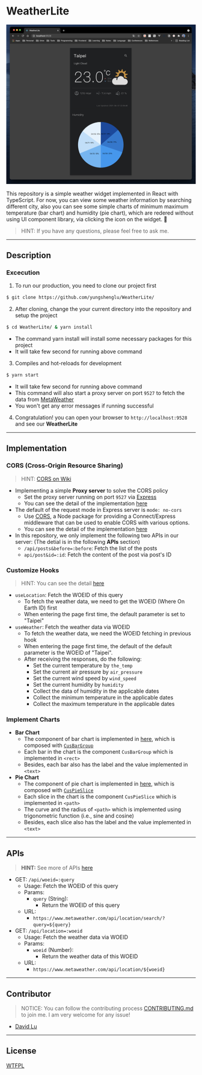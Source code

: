 # WeatherLite

![](./src/assets/img/Demo.png)

This repository is a simple weather widget implemented in React with TypeScript. For now, you can view some weather information by searching different city, also you can see some simple charts of minimum maximum temperature (bar chart) and humidity (pie chart), which are redered without using UI component library, via clicking the icon on the widget. :tada:

> HINT: If you have any questions, please feel free to ask me.

---

## Description

### Excecution

1. To run our production, you need to clone our project first
  ```bash
  $ git clone https://github.com/yungshenglu/WeatherLite/
  ```
2. After cloning, change the your current directory into the repository and setup the project
  ```bash
  $ cd WeatherLite/ & yarn install
  ```
  - The command yarn install will install some necessary packages for this project
  - It will take few second for running above command
3. Compiles and hot-reloads for development
  ```bash
  $ yarn start
  ```
  - It will take few second for running above command
  - This command will also start a proxy server on port `9527` to fetch the data from [MetaWeather](https://www.metaweather.com/api/)
  - You won't get any error messages if running successful
4. Congratulation! you can open your browser to `http://localhost:9528` and see our **WeatherLite**

---

## Implementation

### CORS (Cross-Origin Resource Sharing)

> HINT: [CORS on Wiki](https://en.wikipedia.org/wiki/Cross-origin_resource_sharing)

- Implementing a simple **Proxy server** to solve the CORS policy
  - Set the proxy server running on port `9527` via [Express](https://expressjs.com/)
  - You can see the detail of the implementation [here](./app.js)
- The default of the request mode in Express server is `mode: no-cors`
  - Use [CORS](https://www.npmjs.com/package/cors), a Node package for providing a Connect/Express middleware that can be used to enable CORS with various options.
  - You can see the detail of the implementation [here](./app.js)
- In this repository, we only implement the following two APIs in our server: (The detial is in the following **APIs** section)
  - `/api/posts&before=:before`: Fetch the list of the posts
  - `api/post&id=:id`: Fetch the content of the post via post's ID

### Customize Hooks

> HINT: You can see the detail [here](./src/hooks)

- `useLocation`: Fetch the WOEID of this query
  - To fetch the weather data, we need to get the WOEID (Where On Earth ID) first
  - When entering the page first time, the default parameter is set to "Taipei"
- `useWeather`: Fetch the weather data via WOEID
  - To fetch the weather data, we need the WOEID fetching in previous hook
  - When entering the page first time, the default of the default parameter is the WOEID of "Taipei".
  - After receiving the responses, do the following:
    - Set the current temperature by `the_temp`
    - Set the current air pressure by `air_pressure`
    - Set the current wind speed by `wind_speed`
    - Set the current humidity by `humidity`
    - Collect the data of humidity in the applicable dates
    - Collect the minimum temperature in the applicable dates
    - Collect the maximum temperature in the applicable dates

### Implement Charts

- **Bar Chart**
  - The component of bar chart is implemented in [here](./src/components/CusBarChart), which is composed with [`CusBarGroup`](./src/components/CusBarGroup)
  - Each bar in the chart is the component `CusBarGroup` which is implemented in `<rect>`
  - Besides, each bar also has the label and the value implemented in `<text>`
- **Pie Chart**
  - The component of pie chart is implemented in [here](./src/components/CusPieChart), which is composed with [`CusPieSlice`](./src/component/CusPieSlice)
  - Each slice in the chart is the component `CusPieSlice` which is implemented in `<path>`
  - The curve and the radius of `<path>` which is implemented using trigonometric function (i.e., sine and cosine)
  - Besides, each slice also has the label and the value implemented in `<text>`

---
## APIs

> **HINT:** See more of APIs [here](https://www.metaweather.com/api/)

- GET: `/api/woeid=:query`
  - Usage: Fetch the WOEID of this query
  - Params:
    - `query` (String):
      - Return the WOEID of this query
  - URL:
    - `https://www.metaweather.com/api/location/search/?query=${query}`
- GET: `/api/location=:woeid`
  - Usage: Fetch the weather data via WOEID
  - Params:
    - `woeid` (Number):
      - Return the weather data of this WOEID
  - URL:
    - `https://www.metaweather.com/api/location/${woeid}`

---

## Contributor

> NOTICE: You can follow the contributing process [CONTRIBUTING.md](CONTRIBUTING.md) to join me. I am very welcome for any issue!

- [David Lu](https://github.com/yungshenglu)

---

## License

[WTFPL](LICENSE)

